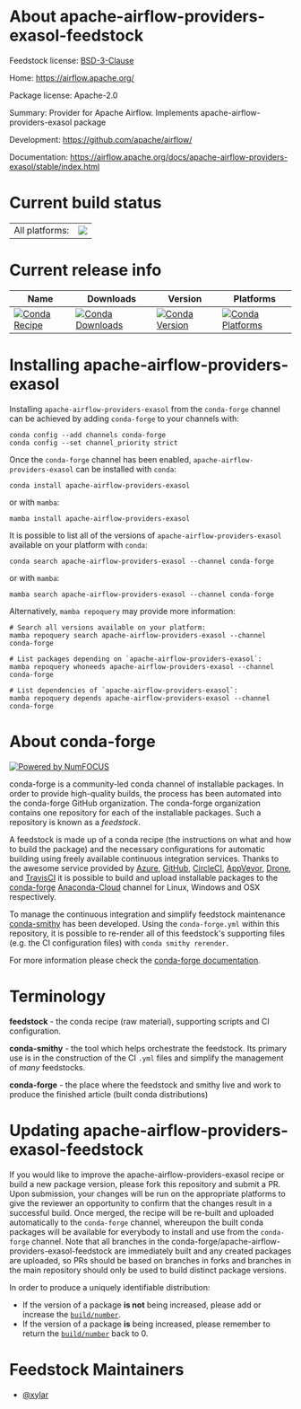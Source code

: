About apache-airflow-providers-exasol-feedstock
===============================================

Feedstock license: [BSD-3-Clause](https://github.com/conda-forge/apache-airflow-providers-exasol-feedstock/blob/main/LICENSE.txt)

Home: https://airflow.apache.org/

Package license: Apache-2.0

Summary: Provider for Apache Airflow. Implements apache-airflow-providers-exasol package

Development: https://github.com/apache/airflow/

Documentation: https://airflow.apache.org/docs/apache-airflow-providers-exasol/stable/index.html

Current build status
====================


<table><tr><td>All platforms:</td>
    <td>
      <a href="https://dev.azure.com/conda-forge/feedstock-builds/_build/latest?definitionId=11938&branchName=main">
        <img src="https://dev.azure.com/conda-forge/feedstock-builds/_apis/build/status/apache-airflow-providers-exasol-feedstock?branchName=main">
      </a>
    </td>
  </tr>
</table>

Current release info
====================

| Name | Downloads | Version | Platforms |
| --- | --- | --- | --- |
| [![Conda Recipe](https://img.shields.io/badge/recipe-apache--airflow--providers--exasol-green.svg)](https://anaconda.org/conda-forge/apache-airflow-providers-exasol) | [![Conda Downloads](https://img.shields.io/conda/dn/conda-forge/apache-airflow-providers-exasol.svg)](https://anaconda.org/conda-forge/apache-airflow-providers-exasol) | [![Conda Version](https://img.shields.io/conda/vn/conda-forge/apache-airflow-providers-exasol.svg)](https://anaconda.org/conda-forge/apache-airflow-providers-exasol) | [![Conda Platforms](https://img.shields.io/conda/pn/conda-forge/apache-airflow-providers-exasol.svg)](https://anaconda.org/conda-forge/apache-airflow-providers-exasol) |

Installing apache-airflow-providers-exasol
==========================================

Installing `apache-airflow-providers-exasol` from the `conda-forge` channel can be achieved by adding `conda-forge` to your channels with:

```
conda config --add channels conda-forge
conda config --set channel_priority strict
```

Once the `conda-forge` channel has been enabled, `apache-airflow-providers-exasol` can be installed with `conda`:

```
conda install apache-airflow-providers-exasol
```

or with `mamba`:

```
mamba install apache-airflow-providers-exasol
```

It is possible to list all of the versions of `apache-airflow-providers-exasol` available on your platform with `conda`:

```
conda search apache-airflow-providers-exasol --channel conda-forge
```

or with `mamba`:

```
mamba search apache-airflow-providers-exasol --channel conda-forge
```

Alternatively, `mamba repoquery` may provide more information:

```
# Search all versions available on your platform:
mamba repoquery search apache-airflow-providers-exasol --channel conda-forge

# List packages depending on `apache-airflow-providers-exasol`:
mamba repoquery whoneeds apache-airflow-providers-exasol --channel conda-forge

# List dependencies of `apache-airflow-providers-exasol`:
mamba repoquery depends apache-airflow-providers-exasol --channel conda-forge
```


About conda-forge
=================

[![Powered by
NumFOCUS](https://img.shields.io/badge/powered%20by-NumFOCUS-orange.svg?style=flat&colorA=E1523D&colorB=007D8A)](https://numfocus.org)

conda-forge is a community-led conda channel of installable packages.
In order to provide high-quality builds, the process has been automated into the
conda-forge GitHub organization. The conda-forge organization contains one repository
for each of the installable packages. Such a repository is known as a *feedstock*.

A feedstock is made up of a conda recipe (the instructions on what and how to build
the package) and the necessary configurations for automatic building using freely
available continuous integration services. Thanks to the awesome service provided by
[Azure](https://azure.microsoft.com/en-us/services/devops/), [GitHub](https://github.com/),
[CircleCI](https://circleci.com/), [AppVeyor](https://www.appveyor.com/),
[Drone](https://cloud.drone.io/welcome), and [TravisCI](https://travis-ci.com/)
it is possible to build and upload installable packages to the
[conda-forge](https://anaconda.org/conda-forge) [Anaconda-Cloud](https://anaconda.org/)
channel for Linux, Windows and OSX respectively.

To manage the continuous integration and simplify feedstock maintenance
[conda-smithy](https://github.com/conda-forge/conda-smithy) has been developed.
Using the ``conda-forge.yml`` within this repository, it is possible to re-render all of
this feedstock's supporting files (e.g. the CI configuration files) with ``conda smithy rerender``.

For more information please check the [conda-forge documentation](https://conda-forge.org/docs/).

Terminology
===========

**feedstock** - the conda recipe (raw material), supporting scripts and CI configuration.

**conda-smithy** - the tool which helps orchestrate the feedstock.
                   Its primary use is in the construction of the CI ``.yml`` files
                   and simplify the management of *many* feedstocks.

**conda-forge** - the place where the feedstock and smithy live and work to
                  produce the finished article (built conda distributions)


Updating apache-airflow-providers-exasol-feedstock
==================================================

If you would like to improve the apache-airflow-providers-exasol recipe or build a new
package version, please fork this repository and submit a PR. Upon submission,
your changes will be run on the appropriate platforms to give the reviewer an
opportunity to confirm that the changes result in a successful build. Once
merged, the recipe will be re-built and uploaded automatically to the
`conda-forge` channel, whereupon the built conda packages will be available for
everybody to install and use from the `conda-forge` channel.
Note that all branches in the conda-forge/apache-airflow-providers-exasol-feedstock are
immediately built and any created packages are uploaded, so PRs should be based
on branches in forks and branches in the main repository should only be used to
build distinct package versions.

In order to produce a uniquely identifiable distribution:
 * If the version of a package **is not** being increased, please add or increase
   the [``build/number``](https://docs.conda.io/projects/conda-build/en/latest/resources/define-metadata.html#build-number-and-string).
 * If the version of a package **is** being increased, please remember to return
   the [``build/number``](https://docs.conda.io/projects/conda-build/en/latest/resources/define-metadata.html#build-number-and-string)
   back to 0.

Feedstock Maintainers
=====================

* [@xylar](https://github.com/xylar/)


